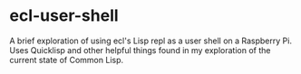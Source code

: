 ecl-user-shell
==============

A brief exploration of using ecl's Lisp repl as a user shell on a Raspberry Pi. Uses Quicklisp and other helpful things found in my exploration of the current state of Common Lisp.
